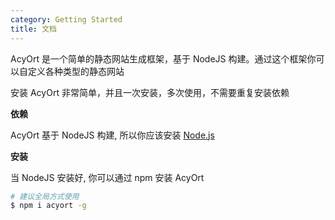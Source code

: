 ```yaml
---
category: Getting Started
title: 文档
---
```


AcyOrt 是一个简单的静态网站生成框架，基于 NodeJS 构建。通过这个框架你可以自定义各种类型的静态网站

安装 AcyOrt 非常简单，并且一次安装，多次使用，不需要重复安装依赖

**依赖**

AcyOrt 基于 NodeJS 构建, 所以你应该安装 [Node.js](http://nodejs.org/)

**安装**

当 NodeJS 安装好, 你可以通过 npm 安装 AcyOrt

```bash
# 建议全局方式使用
$ npm i acyort -g
```
